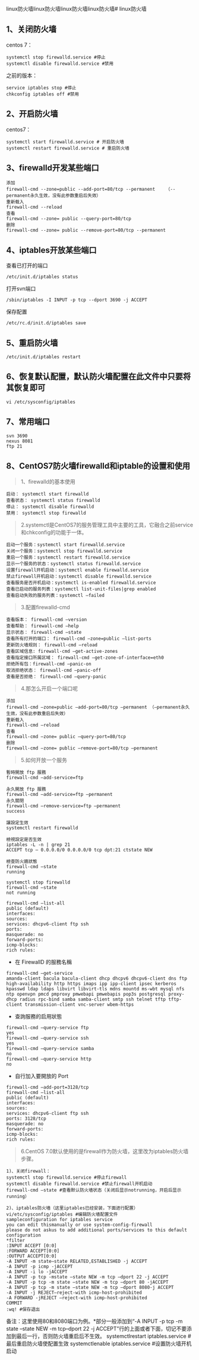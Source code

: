linux防火墙linux防火墙linux防火墙linux防火墙# linux防火墙
## 1、关闭防火墙
centos 7：
```
systemctl stop firewalld.service #停止
systemctl disable firewalld.service #禁用
```
之前的版本：
```
service iptables stop #停止
chkconfig iptables off #禁用
```
## 2、开启防火墙
centos7：
```
systemctl start firewalld.service # 开启防火墙
systemctl restart firewalld.service # 重启防火墙
```
## 3、firewalld开发某些端口

```
添加
firewall-cmd --zone=public --add-port=80/tcp --permanent    （--permanent永久生效，没有此参数重启后失效）
重新载入
firewall-cmd --reload
查看
firewall-cmd --zone= public --query-port=80/tcp
删除
firewall-cmd --zone= public --remove-port=80/tcp --permanent
```

## 4、iptables开放某些端口
查看已打开的端口
```
/etc/init.d/iptables status
```

打开svn端口
```
/sbin/iptables -I INPUT -p tcp --dport 3690 -j ACCEPT
```
保存配置
```
/etc/rc.d/init.d/iptables save
```

## 5、重启防火墙
```
/etc/init.d/iptables restart
```
## 6、恢复默认配置，默认防火墙配置在此文件中只要将其恢复即可
```
vi /etc/sysconfig/iptables
```

## 7、常用端口
```　　
svn 3690
nexus 8081
ftp 21
```

## 8、CentOS7防火墙firewalld和iptable的设置和使用

> 1、firewalld的基本使用
```
启动： systemctl start firewalld 
查看状态： systemctl status firewalld 
停止： systemctl disable firewalld 
禁用： systemctl stop firewalld
```
> 2.systemctl是CentOS7的服务管理工具中主要的工具，它融合之前service和chkconfig的功能于一体。
```
启动一个服务：systemctl start firewalld.service 
关闭一个服务：systemctl stop firewalld.service 
重启一个服务：systemctl restart firewalld.service 
显示一个服务的状态：systemctl status firewalld.service 
设置firewall开机启动：systemctl enable firewalld.service 
禁止firewall开机启动：systemctl disable firewalld.service 
查看服务是否开机启动：systemctl is-enabled firewalld.service 
查看已启动的服务列表：systemctl list-unit-files|grep enabled 
查看启动失败的服务列表：systemctl –failed
```
> 3.配置firewalld-cmd
```
查看版本： firewall-cmd –version 
查看帮助： firewall-cmd –help 
显示状态： firewall-cmd –state 
查看所有打开的端口： firewall-cmd –zone=public –list-ports 
更新防火墙规则： firewall-cmd –reload 
查看区域信息: firewall-cmd –get-active-zones 
查看指定接口所属区域： firewall-cmd –get-zone-of-interface=eth0 
拒绝所有包：firewall-cmd –panic-on 
取消拒绝状态： firewall-cmd –panic-off 
查看是否拒绝： firewall-cmd –query-panic
```
> 4.那怎么开启一个端口呢
```
添加 
firewall-cmd –zone=public –add-port=80/tcp –permanent （–permanent永久生效，没有此参数重启后失效） 
重新载入 
firewall-cmd –reload 
查看 
firewall-cmd –zone= public –query-port=80/tcp 
删除 
firewall-cmd –zone= public –remove-port=80/tcp –permanent
```
> 5.如何开放一个服务
```
暫時開放 ftp 服務 
firewall-cmd –add-service=ftp

永久開放 ftp 服務 
firewall-cmd –add-service=ftp –permanent 
永久關閉 
firewall-cmd –remove-service=ftp –permanent 
success

讓設定生效 
systemctl restart firewalld

檢視設定是否生效 
iptables -L -n | grep 21 
ACCEPT tcp – 0.0.0.0/0 0.0.0.0/0 tcp dpt:21 ctstate NEW

檢查防火牆狀態 
firewall-cmd –state 
running

systemctl stop firewalld 
firewall-cmd –state 
not running

firewall-cmd –list-all 
public (default) 
interfaces: 
sources: 
services: dhcpv6-client ftp ssh 
ports: 
masquerade: no 
forward-ports: 
icmp-blocks: 
rich rules:
```
- 在 FirewallD 的服務名稱 
```
firewall-cmd –get-service 
amanda-client bacula bacula-client dhcp dhcpv6 dhcpv6-client dns ftp high-availability http https imaps ipp ipp-client ipsec kerberos kpasswd ldap ldaps libvirt libvirt-tls mdns mountd ms-wbt mysql nfs ntp openvpn pmcd pmproxy pmwebapi pmwebapis pop3s postgresql proxy-dhcp radius rpc-bind samba samba-client smtp ssh telnet tftp tftp-client transmission-client vnc-server wbem-https
```

- 查詢服務的启用狀態 
```
firewall-cmd –query-service ftp 
yes 
firewall-cmd –query-service ssh 
yes 
firewall-cmd –query-service samba 
no 
firewall-cmd –query-service http 
no
```
- 自行加入要開放的 Port 
```
firewall-cmd –add-port=3128/tcp 
firewall-cmd –list-all 
public (default) 
interfaces: 
sources: 
services: dhcpv6-client ftp ssh 
ports: 3128/tcp 
masquerade: no 
forward-ports: 
icmp-blocks: 
rich rules:
```
> 6.CentOS 7.0默认使用的是firewall作为防火墙，这里改为iptables防火墙步骤。
```
1)、关闭firewall： 
systemctl stop firewalld.service #停止firewall 
systemctl disable firewalld.service #禁止firewall开机启动 
firewall-cmd –state #查看默认防火墙状态（关闭后显示notrunning，开启后显示running）

2)、iptables防火墙（这里iptables已经安装，下面进行配置） 
vi/etc/sysconfig/iptables #编辑防火墙配置文件 
sampleconfiguration for iptables service 
you can edit thismanually or use system-config-firewall 
please do not askus to add additional ports/services to this default configuration 
*filter 
:INPUT ACCEPT [0:0] 
:FORWARD ACCEPT[0:0] 
:OUTPUT ACCEPT[0:0] 
-A INPUT -m state–state RELATED,ESTABLISHED -j ACCEPT 
-A INPUT -p icmp -jACCEPT 
-A INPUT -i lo -jACCEPT 
-A INPUT -p tcp -mstate –state NEW -m tcp –dport 22 -j ACCEPT 
-A INPUT -p tcp -m state –state NEW -m tcp –dport 80 -jACCEPT 
-A INPUT -p tcp -m state –state NEW -m tcp –dport 8080-j ACCEPT 
-A INPUT -j REJECT–reject-with icmp-host-prohibited 
-A FORWARD -jREJECT –reject-with icmp-host-prohibited 
COMMIT 
:wq! #保存退出
```

备注：这里使用80和8080端口为例。*部分一般添加到“-A INPUT -p tcp -m state –state NEW -m tcp–dport 22 -j ACCEPT”行的上面或者下面，切记不要添加到最后一行，否则防火墙重启后不生效。 
systemctlrestart iptables.service #最后重启防火墙使配置生效 
systemctlenable iptables.service #设置防火墙开机启动

